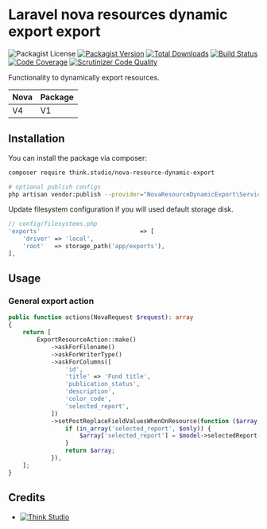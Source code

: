 # Laravel nova resources dynamic export export

![Packagist License](https://img.shields.io/packagist/l/think.studio/nova-resource-dynamic-export?color=%234dc71f)
[![Packagist Version](https://img.shields.io/packagist/v/think.studio/nova-resource-dynamic-export)](https://packagist.org/packages/think.studio/nova-resource-dynamic-export)
[![Total Downloads](https://img.shields.io/packagist/dt/think.studio/nova-resource-dynamic-export)](https://packagist.org/packages/think.studio/nova-resource-dynamic-export)
[![Build Status](https://scrutinizer-ci.com/g/dev-think-one/nova-resource-dynamic-export/badges/build.png?b=main)](https://scrutinizer-ci.com/g/dev-think-one/nova-resource-dynamic-export/build-status/main)
[![Code Coverage](https://scrutinizer-ci.com/g/dev-think-one/nova-resource-dynamic-export/badges/coverage.png?b=main)](https://scrutinizer-ci.com/g/dev-think-one/nova-resource-dynamic-export/?branch=main)
[![Scrutinizer Code Quality](https://scrutinizer-ci.com/g/dev-think-one/nova-resource-dynamic-export/badges/quality-score.png?b=main)](https://scrutinizer-ci.com/g/dev-think-one/nova-resource-dynamic-export/?branch=main)

Functionality to dynamically export resources.

| Nova | Package |
|------|---------|
| V4   | V1      |

## Installation

You can install the package via composer:

```bash
composer require think.studio/nova-resource-dynamic-export

# optional publish configs
php artisan vendor:publish --provider="NovaResourceDynamicExport\ServiceProvider" --tag="config"
```

Update filesystem configuration if you will used default storage disk.

```php
// config/filesystems.php
'exports'                            => [
    'driver' => 'local',
    'root'   => storage_path('app/exports'),
],
```

## Usage

### General export action

```php
public function actions(NovaRequest $request): array
{
    return [
        ExportResourceAction::make()
            ->askForFilename()
            ->askForWriterType()
            ->askForColumns([
                'id',
                'title' => 'Fund title',
                'publication_status',
                'description',
                'color_code',
                'selected_report',
            ])
            ->setPostReplaceFieldValuesWhenOnResource(function ($array, \App\Models\Fund $model, $only) {
                if (in_array('selected_report', $only)) {
                    $array['selected_report'] = $model->selectedReport->report_date?->format('Y-m-d');
                }
                return $array;
            }),
    ];
}
```

## Credits

- [![Think Studio](https://yaroslawww.github.io/images/sponsors/packages/logo-think-studio.png)](https://think.studio/)
